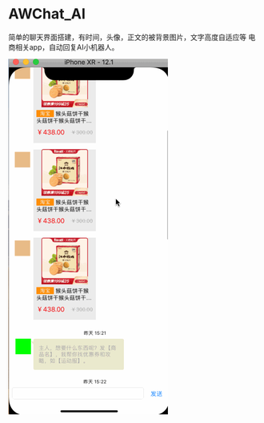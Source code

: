 # AWChat_AI
简单的聊天界面搭建，有时间，头像，正文的被背景图片，文字高度自适应等 电商相关app，自动回复AI小机器人。

![](https://github.com/ioswei/AWChat_AI/blob/master/%E4%BA%BA%E5%B7%A5%E6%99%BA%E9%9A%9C.gif)
